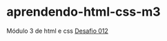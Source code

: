 # aprendendo-html-css-m3
 Módulo 3 de html e css
<a href="https://breno-duarte23.github.io/aprendendo-html-css-m3/d012/">Desafio 012</a>